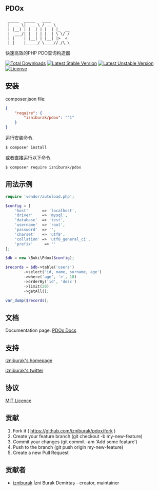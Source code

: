 ## PDOx
```
 _____  _____   ____       
 |  __ \|  __ \ / __ \      
 | |__) | |  | | |  | |_  __
 |  ___/| |  | | |  | \ \/ /
 | |    | |__| | |__| |>  <
 |_|    |_____/ \____//_/\_\
```
快速高效的PHP PDO查询构造器

[![Total Downloads](https://poser.pugx.org/izniburak/pdox/d/total.svg)](https://packagist.org/packages/izniburak/pdox)
[![Latest Stable Version](https://poser.pugx.org/izniburak/pdox/v/stable.svg)](https://packagist.org/packages/izniburak/pdox)
[![Latest Unstable Version](https://poser.pugx.org/izniburak/pdox/v/unstable.svg)](https://packagist.org/packages/izniburak/pdox)
[![License](https://poser.pugx.org/izniburak/pdox/license.svg)](https://packagist.org/packages/izniburak/pdox)

## 安装

composer.json file:
```json
{
    "require": {
        "izniburak/pdox": "^1"
    }
}
```
运行安装命令.
```
$ composer install
```

或者直接运行以下命令.

```
$ composer require izniburak/pdox
```

## 用法示例
```php
require 'vendor/autoload.php';

$config = [
	'host'		=> 'localhost',
	'driver'	=> 'mysql',
	'database'	=> 'test',
	'username'	=> 'root',
	'password'	=> '',
	'charset'	=> 'utf8',
	'collation'	=> 'utf8_general_ci',
	'prefix'	 => ''
];

$db = new \Buki\Pdox($config);

$records = $db->table('users')
		->select('id, name, surname, age')
		->where('age', '>', 18)
		->orderBy('id', 'desc')
		->limit(20)
		->getAll();

var_dump($records);
```

## 文档
Documentation page: [PDOx Docs][doc-url]

## 支持
[izniburak's homepage][author-url]

[izniburak's twitter][twitter-url]

## 协议
[MIT Licence][mit-url]

## 贡献

1. Fork it ( https://github.com/izniburak/pdox/fork )
2. Create your feature branch (git checkout -b my-new-feature)
3. Commit your changes (git commit -am 'Add some feature')
4. Push to the branch (git push origin my-new-feature)
5. Create a new Pull Request

## 贡献者

- [izniburak](https://github.com/izniburak) İzni Burak Demirtaş - creator, maintainer

[pdox-img]: http://burakdemirtas.org/uploads/images/20140610210255_pdox_pdo_class_for_php.jpg
[paypal-donate-url]: http://burakdemirtas.org
[mit-url]: http://opensource.org/licenses/MIT
[doc-url]: https://github.com/imsole/PDOx/blob/master/DOCS.md
[author-url]: http://burakdemirtas.org
[twitter-url]: https://twitter.com/izniburak
